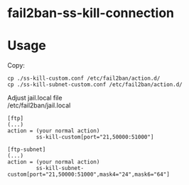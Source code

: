 # fail2ban-ss-kill-connection
# Usage

Copy:
```
cp ./ss-kill-custom.conf /etc/fail2ban/action.d/
cp ./ss-kill-subnet-custom.conf /etc/fail2ban/action.d/
```

Adjust jail.local file <br>
/etc/fail2ban/jail.local
```
[ftp]
(...)
action = (your normal action)
         ss-kill-custom[port="21,50000:51000"]
         
[ftp-subnet]
(...)
action = (your normal action)
         ss-kill-subnet-custom[port="21,50000:51000",mask4="24",mask6="64"]


```
